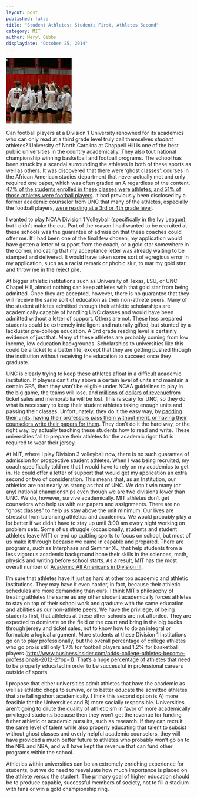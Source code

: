 ```yaml
---
layout: post
published: false
title: "Student Athletes: Students First, Athletes Second"
category: MIT
author: Meryl Gibbs
displaydate: "October 25, 2014"
---
```


![IMG_3167-2.JPG](/assets/IMG_3167-2.JPG)

Can football players at a Division 1 University renowned for its academics who can only read at a third grade level truly call themselves _student_ athletes? University of North Carolina at Chappell Hill is one of the best public universities in the country academically. They also tout national championship winning basketball and football programs. The school has been struck by a scandal surrounding the athletes in both of these sports as well as others. It was discovered that there were ‘ghost classes’: courses in the African American studies department that never actually met and only required one paper, which was often graded an A regardless of the content. [47% of the students enrolled in these classes were athletes, and 51% of those athletes were football players]( http://www.bostonglobe.com/news/nation/2014/10/22/unc-academic-fraud-case-includes-more-than-students/dntcv3mb3VeAzyAqi00WQM/story.html ). It had previously been disclosed by a former academic counselor from UNC that many of the athletes, especially the football players, [were reading at a 3rd or 4th grade level](http://www.cnn.com/2014/01/07/us/ncaa-athletes-reading-scores/). 

I wanted to play NCAA Division 1 Volleyball (specifically in the Ivy League), but I didn’t make the cut. Part of the reason I had wanted to be recruited at these schools was the guarantee of admission that these coaches could offer me.  If I had been one of the final few chosen, my application would have gotten a letter of support from the coach, or a gold star somewhere in the corner, indicating that my acceptance letter was already waiting to be stamped and delivered. It would have taken some sort of egregious error in my application, such as a racist remark or phobic slur, to mar my gold star and throw me in the reject pile.

At bigger athletic institutions such as University of Texas, LSU, or UNC Chapel Hill, almost nothing can keep athletes with that gold star from being admitted. Once they are accepted, however, there is no guarantee that they will receive the same sort of education as their non-athlete peers. Many of the student athletes admitted through their athletic scholarships are academically capable of handling UNC classes and would have been admitted without a letter of support. Others are not. These less prepared students could be extremely intelligent and naturally gifted, but stunted by a lackluster pre-college education. A 3rd grade reading level is certainly evidence of just that. Many of these athletes are probably coming from low income, low education backgrounds. Scholarships to universities like this could be a ticket to a better life, except that they are getting pushed through the institution without receiving the education to succeed once they graduate. 

UNC is clearly trying to keep these athletes afloat in a difficult academic institution. If players can’t stay above a certain level of units and maintain a certain GPA, then they won’t be eligible under NCAA guidelines to play in the big game, the teams will lose, and [millions of dollars of revenue](http://www.forbes.com/sites/sportsmoney/2011/03/07/duke-louisville-north-carolina-generate-the-most-college-basketball-revenue/)from ticket sales and memorabilia will be lost. This is scary for UNC, so they do what is necessary to keep their student athletes taking enough units and passing their classes. Unfortunately, they do it the easy way, by [padding their units, having their professors pass them without merit, or having their counselors write their papers for them](http://www.npr.org/2014/01/06/260265169/unc-may-have-passed-football-players-with-phantom-classes). They don’t do it the hard way, or the right way, by actually teaching these students how to read and write. These universities fail to prepare their athletes for the academic rigor that is required to wear their jersey.

At MIT, where I play Division 3 volleyball now, there is no such guarantee of admission for prospective student athletes. When I was being recruited, my coach specifically told me that I would have to rely on my academics to get in. He could offer a letter of support that would get my application an extra second or two of consideration. This means that, as an Institution, our athletics are not nearly as strong as that of UNC. We don't win many (or any) national championships even though we are two divisions lower than UNC. We do, however, survive academically. MIT athletes don’t get counselors who help us with our papers and assignments. There are no “ghost classes” to help us stay above the unit minimum. Our lives are stressful from balancing athletics and academics. We would probably play a lot better if we didn’t have to stay up until 3:00 am every night working on problem sets. Some of us struggle (occasionally, students and student athletes leave MIT) or end up quitting sports to focus on school, but most of us make it through because we came in capable and prepared.  There are programs, such as Interphase and Seminar XL, that help students from a less vigorous academic background hone their skills in the sciences, math, physics and writing before school starts. As a result, MIT has the most overall number of [Academic All Americans in Division III](http://web.mit.edu/athletics/www/department/DAPERQuickFacts09.pdf).

I’m sure that athletes have it just as hard at other top academic and athletic institutions. They may have it even harder, in fact, because their athletic schedules are more demanding than ours. I think MIT’s philosophy of treating athletes the same as any other student academically forces athletes to stay on top of their school work and graduate with the same education and abilities as our non-athlete peers. We have the privilege, of being students first, that athletes at these other schools are not afforded. They are expected to dominate on the field or the court and bring in the big bucks through jersey and ticket sales, not to know how to do an integral or formulate a logical argument. More students at these Division 1 institutions go on to play professionally, but the overall percentage of college athletes who go pro is still only 1.7% for football players and 1.2% for basketball players (http://www.businessinsider.com/odds-college-athletes-become-professionals-2012-2?op=1). That’s a huge percentage of athletes that need to be properly educated in order to be successful in professional careers outside of sports.

I propose that either universities admit athletes that have the academic as well as athletic chops to survive, or to better educate the admitted athletes that are falling short academically. I think this second option is A) more feasible for the Universities and B) more socially responsible. Universities aren’t going to dilute the quality of athleticism in favor of more academically privileged students because then they won’t get the revenue for funding futher athletic or academic pursuits, such as research. If they can recruit the same level of talent while also properly educating that talent to subsist without ghost classes and overly helpful academic counselors, they will have provided a much better future to athletes who probably won’t go on to the NFL and NBA, and will have kept the revenue that can fund other programs within the school.

Athletics within universities can be an extremely enriching experience for students, but we do need to reevaluate how much importance is placed on the athlete versus the student. The primary goal of higher education should be to produce capable, successful members of society, not to fill a stadium with fans or win a gold championship ring.
